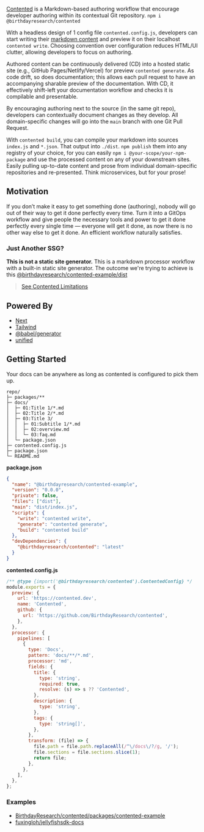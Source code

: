 [Contented](https://contented.dev) is a Markdown-based authoring workflow that encourage developer authoring within
its contextual Git repository. `npm i @birthdayresearch/contented`

With a headless design of 1 config file `contented.config.js`, developers can start writing
their [markdown content](04-markdown) and preview it on their localhost `contented write`. Choosing convention over
configuration reduces HTML/UI clutter, allowing developers to focus on authoring.

Authored content can be continuously delivered (CD) into a hosted static site (e.g., GitHub Pages/Netlify/Vercel) for
preview `contented generate`. As code drift, so does documentation; this allows each pull request to have an
accompanying sharable preview of the documentation. With CD, it effectively shift-left your documentation workflow and
checks it is compilable and presentable.

By encouraging authoring next to the source (in the same git repo), developers can contextually document changes as they
develop. All domain-specific changes will go into the `main` branch with one Git Pull Request.

With `contented build`, you can compile your markdown into sources `index.js` and `*.json`. That output
into `./dist`. `npm publish` them into any registry of your choice, for you can
easily `npm i @your-scope/your-npm-package` and use the processed content on any of your downstream sites. Easily
pulling up-to-date content and prose from individual domain-specific repositories and re-presented. Think microservices,
but for your prose!

## Motivation

If you don’t make it easy to get something done (authoring), nobody will go out of their way to get it done perfectly
every time. Turn it into a GitOps workflow and give people the necessary tools and power to get it done perfectly every
single time — everyone will get it done, as now there is no other way else to get it done. An efficient workflow
naturally satisfies.

### Just Another SSG?

**This is not a static site generator.** This is a markdown processor workflow with a built-in static site generator.
The outcome we're trying to achieve is
this [@birthdayresearch/contented-example/dist](https://www.jsdelivr.com/package/npm/@birthdayresearch/contented-example)

> [See Contented Limitations](09-Others/02-limitations.md)

## Powered By

- [Next](https://nextjs.org/)
- [Tailwind](https://tailwindcss.com/)
- [@babel/generator](https://babeljs.io/docs/en/babel-generator)
- [unified](https://www.npmjs.com/package/unified)

## Getting Started

Your docs can be anywhere as long as contented is configured to pick them up.

```text
repo/
├─ packages/**
├─ docs/
│  ├─ 01:Title 1/*.md
│  ├─ 02:Title 2/*.md
│  ├─ 03:Title 3/
│  │  ├─ 01:Subtitle 1/*.md
│  │  ├─ 02:overview.md
│  │  └─ 03:faq.md
│  └─ package.json
├─ contented.config.js
├─ package.json
└─ README.md
```

**package.json**

```json
{
  "name": "@birthdayresearch/contented-example",
  "version": "0.0.0",
  "private": false,
  "files": ["dist"],
  "main": "dist/index.js",
  "scripts": {
    "write": "contented write",
    "generate": "contented generate",
    "build": "contented build"
  },
  "devDependencies": {
    "@birthdayresearch/contented": "latest"
  }
}
```

**contented.config.js**

```js
/** @type {import('@birthdayresearch/contented').ContentedConfig} */
module.exports = {
  preview: {
    url: 'https://contented.dev',
    name: 'Contented',
    github: {
      url: 'https://github.com/BirthdayResearch/contented',
    },
  },
  processor: {
    pipelines: [
      {
        type: 'Docs',
        pattern: 'docs/**/*.md',
        processor: 'md',
        fields: {
          title: {
            type: 'string',
            required: true,
            resolve: (s) => s ?? 'Contented',
          },
          description: {
            type: 'string',
          },
          tags: {
            type: 'string[]',
          },
        },
        transform: (file) => {
          file.path = file.path.replaceAll(/^\/docs\/?/g, '/');
          file.sections = file.sections.slice(1);
          return file;
        },
      },
    ],
  },
};
```

### Examples

- [BirthdayResearch/contented/packages/contented-example](https://github.com/BirthdayResearch/contented/tree/main/packages/contented-example)
- [fuxingloh/jellyfishsdk-docs](https://github.com/fuxingloh/jellyfishsdk-docs)
